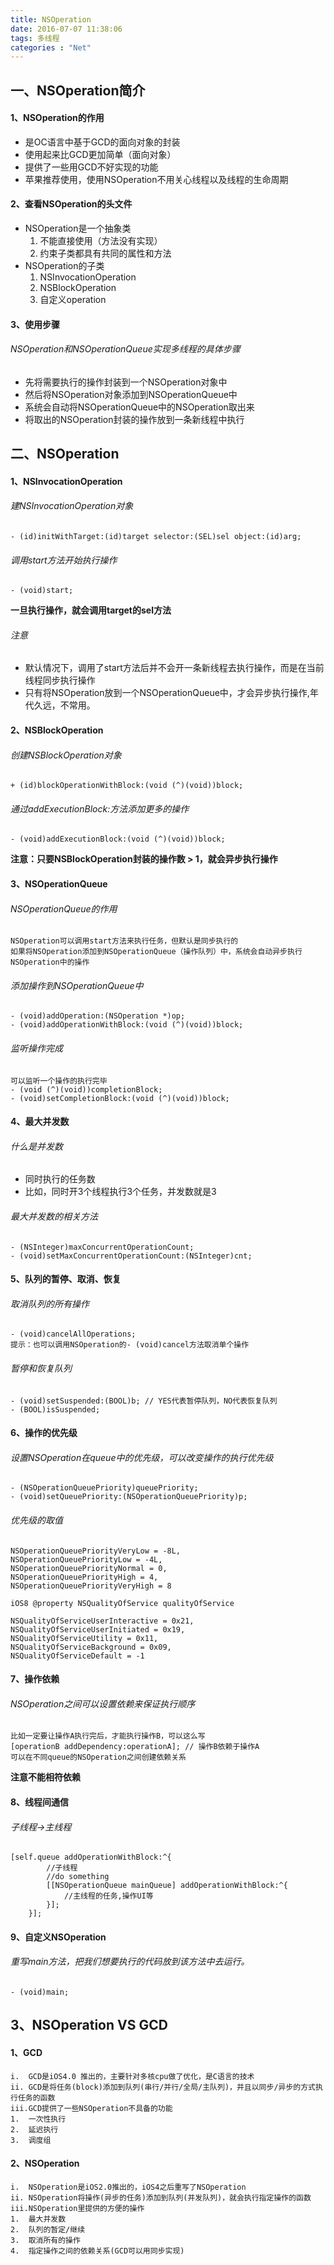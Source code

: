 ```yaml
---
title: NSOperation
date: 2016-07-07 11:38:06
tags: 多线程
categories : "Net"
---
```

## 一、NSOperation简介
#### 1、NSOperation的作用
* 是OC语言中基于GCD的面向对象的封装
* 使用起来比GCD更加简单（面向对象）
* 提供了一些用GCD不好实现的功能
* 苹果推荐使用，使用NSOperation不用关心线程以及线程的生命周期

#### 2、查看NSOperation的头文件
* NSOperation是一个抽象类
	1. 不能直接使用（方法没有实现）
	2. 约束子类都具有共同的属性和方法
* NSOperation的子类
	1. NSInvocationOperation
	2. NSBlockOperation
	3. 自定义operation

#### 3、使用步骤
###### NSOperation和NSOperationQueue实现多线程的具体步骤
* 先将需要执行的操作封装到一个NSOperation对象中
* 然后将NSOperation对象添加到NSOperationQueue中
* 系统会自动将NSOperationQueue中的NSOperation取出来
* 将取出的NSOperation封装的操作放到一条新线程中执行

## 二、NSOperation
#### 1、NSInvocationOperation
###### 建NSInvocationOperation对象
	- (id)initWithTarget:(id)target selector:(SEL)sel object:(id)arg;
###### 调用start方法开始执行操作
	- (void)start;
**一旦执行操作，就会调用target的sel方法**
###### 注意
* 默认情况下，调用了start方法后并不会开一条新线程去执行操作，而是在当前线程同步执行操作
* 只有将NSOperation放到一个NSOperationQueue中，才会异步执行操作,年代久远，不常用。

#### 2、NSBlockOperation
###### 创建NSBlockOperation对象
	+ (id)blockOperationWithBlock:(void (^)(void))block;
###### 通过addExecutionBlock:方法添加更多的操作
	- (void)addExecutionBlock:(void (^)(void))block;
**注意：只要NSBlockOperation封装的操作数 > 1，就会异步执行操作**

#### 3、NSOperationQueue
###### NSOperationQueue的作用
	NSOperation可以调用start方法来执行任务，但默认是同步执行的
	如果将NSOperation添加到NSOperationQueue（操作队列）中，系统会自动异步执行NSOperation中的操作

###### 添加操作到NSOperationQueue中
	- (void)addOperation:(NSOperation *)op;
	- (void)addOperationWithBlock:(void (^)(void))block;
	
###### 监听操作完成
	可以监听一个操作的执行完毕
	- (void (^)(void))completionBlock;
	- (void)setCompletionBlock:(void (^)(void))block;

#### 4、最大并发数
###### 什么是并发数
* 同时执行的任务数
* 比如，同时开3个线程执行3个任务，并发数就是3

###### 最大并发数的相关方法
	- (NSInteger)maxConcurrentOperationCount;
	- (void)setMaxConcurrentOperationCount:(NSInteger)cnt;

#### 5、队列的暂停、取消、恢复
###### 取消队列的所有操作
	- (void)cancelAllOperations;
	提示：也可以调用NSOperation的- (void)cancel方法取消单个操作
###### 暂停和恢复队列
	- (void)setSuspended:(BOOL)b; // YES代表暂停队列，NO代表恢复队列
	- (BOOL)isSuspended;

#### 6、操作的优先级
###### 设置NSOperation在queue中的优先级，可以改变操作的执行优先级
	- (NSOperationQueuePriority)queuePriority;
	- (void)setQueuePriority:(NSOperationQueuePriority)p;
###### 优先级的取值
	NSOperationQueuePriorityVeryLow = -8L,
	NSOperationQueuePriorityLow = -4L,
	NSOperationQueuePriorityNormal = 0,
	NSOperationQueuePriorityHigh = 4,
	NSOperationQueuePriorityVeryHigh = 8
	
	iOS8 @property NSQualityOfService qualityOfService
	
	NSQualityOfServiceUserInteractive = 0x21,
	NSQualityOfServiceUserInitiated = 0x19,
	NSQualityOfServiceUtility = 0x11,
	NSQualityOfServiceBackground = 0x09,
	NSQualityOfServiceDefault = -1

#### 7、操作依赖
###### NSOperation之间可以设置依赖来保证执行顺序
	比如一定要让操作A执行完后，才能执行操作B，可以这么写
	[operationB addDependency:operationA]; // 操作B依赖于操作A
	可以在不同queue的NSOperation之间创建依赖关系
**注意不能相符依赖**

#### 8、线程间通信
###### 子线程->主线程
	[self.queue addOperationWithBlock:^{
	        //子线程
	        //do something
	        [[NSOperationQueue mainQueue] addOperationWithBlock:^{
	            //主线程的任务,操作UI等
	        }];
	    }];

#### 9、自定义NSOperation
###### 重写main方法，把我们想要执行的代码放到该方法中去运行。
	- (void)main;

## 3、NSOperation VS GCD
#### 1、GCD
	i.  GCD是iOS4.0 推出的，主要针对多核cpu做了优化，是C语言的技术
	ii. GCD是将任务(block)添加到队列(串行/并行/全局/主队列)，并且以同步/异步的方式执行任务的函数
	iii.GCD提供了一些NSOperation不具备的功能
	1.	一次性执行
	2.	延迟执行
	3.	调度组
#### 2、NSOperation
	i.  NSOperation是iOS2.0推出的，iOS4之后重写了NSOperation
	ii.	NSOperation将操作(异步的任务)添加到队列(并发队列)，就会执行指定操作的函数
	iii.NSOperation里提供的方便的操作
	1.	最大并发数
	2.	队列的暂定/继续
	3.	取消所有的操作
	4.	指定操作之间的依赖关系(GCD可以用同步实现)



